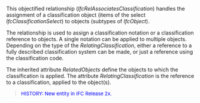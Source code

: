 ﻿This objectified relationship (_IfcRelAssociatesClassification_) handles the assignment of a classification object (items of the select _IfcClassificationSelect_) to objects (subtypes of _IfcObject_).

The relationship is used to assign a classification notation or a classification reference to objects. A single notation can be applied to multiple objects. Depending on the type of the _RelatingClassification_, either a reference to a fully described classification system can be made, or just a reference using the classification code.

The inherited attribute _RelatedObjects_ define the objects to which the classification is applied. The attribute _RelatingClassification_ is the reference to a classification, applied to the object(s).

> <font color="#0000FF" size="-1">HISTORY: New entity in IFC Release
		  2x.</font>
>